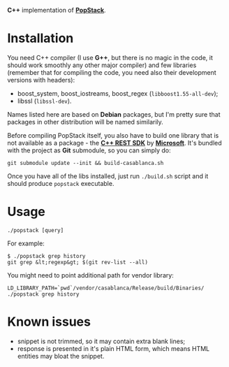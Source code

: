**C++** implementation of [**PopStack**](https://github.com/rafalwrzeszcz/popstack).

# Installation

You need C++ compiler (I use **G++**, but there is no magic in the code, it should work smoothly any other major
compiler) and few libraries (remember that for compiling the code, you need also their development versions
with headers):

- boost_system, boost_iostreams, boost_regex (`libboost1.55-all-dev`);
- libssl (`libssl-dev`).

Names listed here are based on **Debian** packages, but I'm pretty sure that packages in other distribution will be
named similarily.

Before compiling PopStack itself, you also have to build one library that is not available as a package - the [**C++
REST SDK**](http://microsoft.github.io/cpprestsdk) by [**Microsoft**](http://microsoft.com). It's bundled with the
project as **Git** submodule, so you can simply do:

```
git submodule update --init && build-casablanca.sh
```

Once you have all of the libs installed, just run `./build.sh` script and it should produce `popstack` executable.

# Usage

```
./popstack [query]
```

For example:

```
$ ./popstack grep history
git grep &lt;regexp&gt; $(git rev-list --all)

```

You might need to point additional path for vendor library:

```
LD_LIBRARY_PATH=`pwd`/vendor/casablanca/Release/build/Binaries/ ./popstack grep history
```

# Known issues

- snippet is not trimmed, so it may contain extra blank lines;
- response is presented in it's plain HTML form, which means HTML entities may bloat the snippet.
